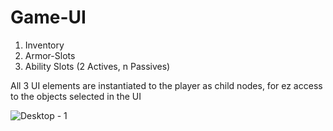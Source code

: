 # Game-UI

<ol>
  <li>Inventory</li>
  <li>Armor-Slots</li>
  <li>Ability Slots (2 Actives, n Passives)</li>
</ol>

All 3 UI elements are instantiated to the player as child nodes, for ez access to the objects selected in the UI

![Desktop - 1](https://github.com/user-attachments/assets/9e98db12-99ad-42b4-acaa-7c623c1be490)
